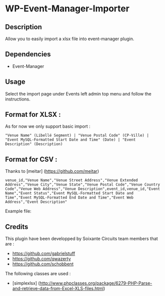 # WP-Event-Manager-Importer

## Description 

Allow you to easily import a xlsx file into event-manager plugin.

## Dependencies

- Event-Manager

## Usage 

Select the import page under Events left admin top menu and follow the instructions.

## Format for XLSX :

As for now we only support basic import :

```
"Venue Name" (Libellé Segment) | "Venue Postal Code" (CP-Ville) | "Event MySQL-Formatted Start Date and Time" (Date) | "Event Description" (Description)
```

## Format for CSV :
Thanks to [meitar] (https://github.com/meitar)

```
venue_id,"Venue Name","Venue Street Address","Venue Extended Address","Venue City","Venue State","Venue Postal Code","Venue Country Code","Venue Web Address","Venue Description",event_id,venue_id,"Event Name","Event Status","Event MySQL-Formatted Start Date and Time","Event MySQL-Formatted End Date and Time","Event Web Address","Event Description"
```

Example file:



## Credits

This plugin have been developped by Soixante Circuits team members that are :

- https://github.com/gabrielstuff
- https://github.com/qwazerty
- https://github.com/schobbent

The following classes are used :

- [simplexlsx] (http://www.phpclasses.org/package/6279-PHP-Parse-and-retrieve-data-from-Excel-XLS-files.html)
